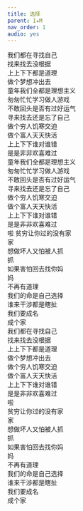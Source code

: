 ```yaml
---
title: 选择
parent: I★M
nav_order: 1
audio: yes
---
```


我们都在寻找自己  
找来找去没根据  
上上下下都是道理  
做个梦想冲出去  
童年我们全都是理想主义  
匆匆忙忙学习做人游戏  
不敢回头是否有过好运气  
寻来找去还是忘了自己  
做个穷人饥寒交迫  
做个富人天天快活  
上上下下谁对谁错  
是是非非欢喜难过  
童年我们全都是理想主义  
匆匆忙忙学习做人游戏  
不敢回头是否有过好运气  
寻来找去还是忘了自己  
做个穷人饥寒交迫  
做个富人天天快活  
上上下下谁对谁错  
是是非非欢喜难过  
啦
贫穷让你过的没有家  
家  
想做坏人又怕被人抓  
抓  
如果害怕回去找你妈  
妈  
不再有道理  
我们的命是自己选择  
谁来干涉都是瞎扯  
我们要成名  
成个家  
我们都在寻找自己  
找来找去没根据  
上上下下都是道理  
做个梦想冲出去  
做个穷人饥寒交迫  
做个富人天天快活  
上上下下谁对谁错  
是是非非欢喜难过  
啦  
贫穷让你过的没有家  
家  
想做坏人又怕被人抓  
抓  
如果害怕回去找你妈  
妈  
不再有道理  
我们的命是自己选择  
谁来干涉都是瞎扯  
我们要成名  
成个家